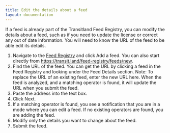 ```yaml
---
title: Edit the details about a feed
layout: documentation
---
```


If a feed is already part of the Transitland Feed Registry, you can modify the details about a feed, such as if you need to update the license or correct any out of date information. You will need to know the URL of the feed to be able edit its details.

1. Navigate to the [Feed Registry](https://transit.land/feed-registry/) and click Add a feed. You can also start directly from https://transit.land/feed-registry/feeds/new.
2. Find the URL of the feed. You can get the URL by clicking a feed in the Feed Registry and looking under the Feed Details section. Note: To replace the URL of an existing feed, enter the new URL here. When the feed is analyzed, and a matching operator is found, it will update the URL when you submit the feed.
3. Paste the address into the text box.
4. Click Next.
5. If a matching operator is found, you see a notification that you are in a mode where you can edit a feed. If no existing operators are found, you are adding the feed.
6. Modify only the details you want to change about the feed. 
7. Submit the feed.


